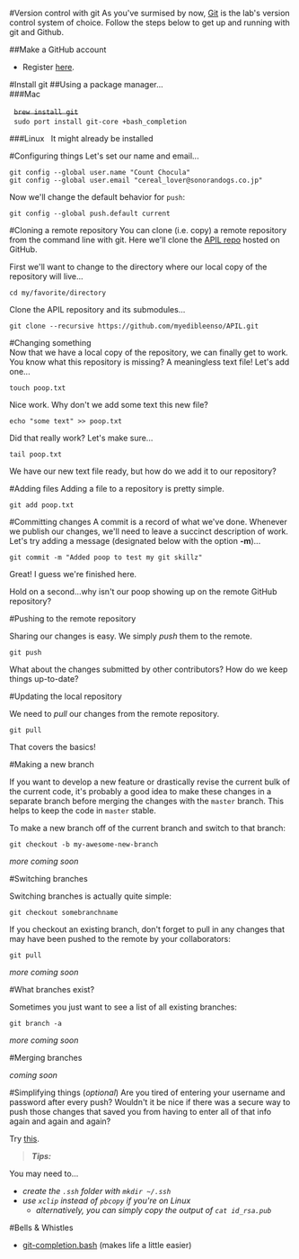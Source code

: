 #Version control with git
As you've surmised by now, [Git](http://git-scm.com) is the lab's version control system of choice.  Follow the steps below to get up and running with git and Github.

##Make a GitHub account
- Register [here](https://github.com).  

#Install git
##Using a package manager...  
###Mac  

&nbsp;&nbsp;~~`brew install git`~~  
&nbsp;&nbsp;`sudo port install git-core +bash_completion`

###Linux
&nbsp;&nbsp;It might already be installed

#Configuring things
Let's set our name and email...  

`git config --global user.name "Count Chocula"`  
`git config --global user.email "cereal_lover@sonorandogs.co.jp"`

Now we'll change the default behavior for `push`:  

`git config --global push.default current`

#Cloning a remote repository
You can clone (i.e. copy) a remote repository from the command line with git.  Here we'll clone the [APIL repo](https://github.com/myedibleenso/APIL) hosted on GitHub.

First we'll want to change to the directory where our local copy of the repository will live...  

`cd my/favorite/directory`  

Clone the APIL repository and its submodules...

`git clone --recursive https://github.com/myedibleenso/APIL.git`

#Changing something  
Now that we have a local copy of the repository, we can finally get to work.  You know what this repository is missing?  A meaningless text file!  Let's add one...  

`touch poop.txt`

Nice work.  Why don't we add some text this new file?

`echo "some text" >> poop.txt`  

Did that really work?  Let's make sure...  

`tail poop.txt`  

We have our new text file ready, but how do we add it to our repository?  

#Adding files
Adding a file to a repository is pretty simple.  

`git add poop.txt`  

#Committing changes
A commit is a record of what we've done.  Whenever we publish our changes, we'll need to leave a succinct description of work.  Let's try adding a message (designated below with the option **-m**)...

`git commit -m "Added poop to test my git skillz"`  

Great!  I guess we're finished here.

Hold on a second...why isn't our poop showing up on the remote GitHub repository?

#Pushing to the remote repository

Sharing our changes is easy.  We simply *push* them to the remote.

`git push`

What about the changes submitted by other contributors?  How do we keep things up-to-date?

#Updating the local repository

We need to *pull* our changes from the remote repository.

`git pull`

That covers the basics!

#Making a new branch

If you want to develop a new feature or drastically revise the current bulk of the current code, it's probably a good idea to make these changes in a separate branch before merging the changes with the `master` branch.  This helps to keep the code in `master` stable.

To make a new branch off of the current branch and switch to that branch:

`git checkout -b my-awesome-new-branch`  

*more coming soon*

#Switching branches

Switching branches is actually quite simple:  

`git checkout somebranchname`

If you checkout an existing branch, don't forget to pull in any changes that may have been pushed to the remote by your collaborators:

`git pull`

*more coming soon*

#What branches exist?

Sometimes you just want to see a list of all existing branches:  

`git branch -a`  

*more coming soon*

#Merging branches

*coming soon*

#Simplifying things (*optional*)
Are you tired of entering your username and password after every push?  Wouldn't it be nice if there was a secure way to push those changes that saved you from having to enter all of that info again and again and again?  

Try [this](https://help.github.com/articles/generating-ssh-keys).
>***Tips:***

You may need to...
 - *create the `.ssh` folder with `mkdir ~/.ssh`*
 - *use `xclip` instead of `pbcopy` if you're on Linux*  
    -  *alternatively, you can simply copy the output of `cat id_rsa.pub`*

#Bells & Whistles

- [git-completion.bash](http://git-scm.com/book/en/Git-Basics-Tips-and-Tricks) (makes life a little easier)
